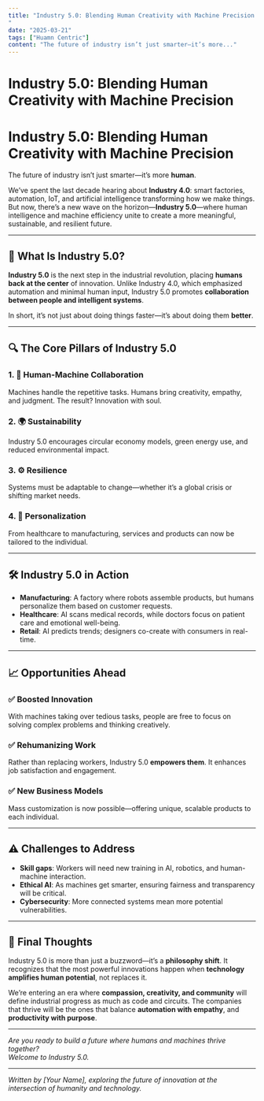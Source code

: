 ```yaml
---
title: "Industry 5.0: Blending Human Creativity with Machine Precision
"
date: "2025-03-21"
tags: ["Huamn Centric"]
content: "The future of industry isn’t just smarter—it’s more..."
---
```


# Industry 5.0: Blending Human Creativity with Machine Precision


# Industry 5.0: Blending Human Creativity with Machine Precision

The future of industry isn’t just smarter—it’s more **human**.

We’ve spent the last decade hearing about **Industry 4.0**: smart factories, automation, IoT, and artificial intelligence transforming how we make things. But now, there’s a new wave on the horizon—**Industry 5.0**—where human intelligence and machine efficiency unite to create a more meaningful, sustainable, and resilient future.

---

## 🧭 What Is Industry 5.0?

**Industry 5.0** is the next step in the industrial revolution, placing **humans back at the center** of innovation. Unlike Industry 4.0, which emphasized automation and minimal human input, Industry 5.0 promotes **collaboration between people and intelligent systems**.

In short, it’s not just about doing things faster—it’s about doing them **better**.

---

## 🔍 The Core Pillars of Industry 5.0

### 1. 🤝 Human-Machine Collaboration  
Machines handle the repetitive tasks. Humans bring creativity, empathy, and judgment. The result? Innovation with soul.

### 2. 🌍 Sustainability  
Industry 5.0 encourages circular economy models, green energy use, and reduced environmental impact.

### 3. ⚙️ Resilience  
Systems must be adaptable to change—whether it’s a global crisis or shifting market needs.

### 4. 🧠 Personalization  
From healthcare to manufacturing, services and products can now be tailored to the individual.

---

## 🛠️ Industry 5.0 in Action

- **Manufacturing**: A factory where robots assemble products, but humans personalize them based on customer requests.  
- **Healthcare**: AI scans medical records, while doctors focus on patient care and emotional well-being.  
- **Retail**: AI predicts trends; designers co-create with consumers in real-time.

---

## 📈 Opportunities Ahead

### ✅ Boosted Innovation  
With machines taking over tedious tasks, people are free to focus on solving complex problems and thinking creatively.

### ✅ Rehumanizing Work  
Rather than replacing workers, Industry 5.0 **empowers them**. It enhances job satisfaction and engagement.

### ✅ New Business Models  
Mass customization is now possible—offering unique, scalable products to each individual.

---

## ⚠️ Challenges to Address

- **Skill gaps**: Workers will need new training in AI, robotics, and human-machine interaction.  
- **Ethical AI**: As machines get smarter, ensuring fairness and transparency will be critical.  
- **Cybersecurity**: More connected systems mean more potential vulnerabilities.

---

## 🧭 Final Thoughts

Industry 5.0 is more than just a buzzword—it’s a **philosophy shift**. It recognizes that the most powerful innovations happen when **technology amplifies human potential**, not replaces it.

We’re entering an era where **compassion, creativity, and community** will define industrial progress as much as code and circuits. The companies that thrive will be the ones that balance **automation with empathy**, and **productivity with purpose**.

---

*Are you ready to build a future where humans and machines thrive together?*  
*Welcome to Industry 5.0.*

---

*Written by [Your Name], exploring the future of innovation at the intersection of humanity and technology.*


